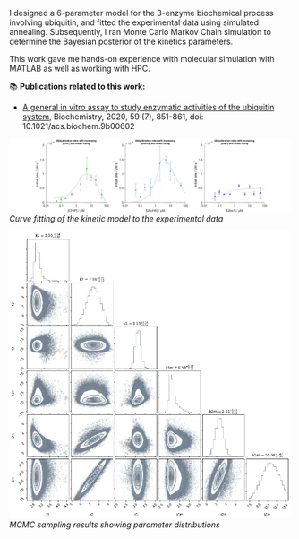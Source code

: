 I designed a 6-parameter model for the 3-enzyme biochemical process involving ubiquitin, and fitted the experimental data using simulated annealing. Subsequently, I ran Monte Carlo Markov Chain simulation to determine the Bayesian posterior of the kinetics parameters.

This work gave me hands-on experience with molecular simulation with MATLAB as well as working with HPC.

📚 **Publications related to this work:**
- [A general in vitro assay to study enzymatic activities of the ubiquitin system](https://pubs.acs.org/doi/abs/10.1021/acs.biochem.9b00602), Biochemistry, 2020, 59 (7), 851-861, doi: 10.1021/acs.biochem.9b00602

![Kinetic Model](assets/img/kinetics-model.jpg)
*Curve fitting of the kinetic model to the experimental data*

![MCMC Results](assets/img/kinetics-mcmc.jpg)
*MCMC sampling results showing parameter distributions*



